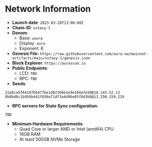 # Network Information
- **Launch date**: `2023-03-20T13:00:00Z`
- **Chain-ID**: `xstaxy-1`
- **Denom**:
    - Base: `uaura`
    - Display: `aura`
    - Exponent: 6
- **Genesis File:** `https://raw.githubusercontent.com/aura-nw/mainnet-artifacts/main/xstaxy-1/genesis.json`
- **Block Explorer**: `https://aurascan.io`
- **Public Endpoints**:
  - LCD: `TBD`
  - RPC: `TBD`
- **Seeds**:
```
22a0ca5f64187bb477be1d82166b1e9e184afe50@18.143.52.13
0b8bd8c1b956b441f036e71df3a4d96e85f843b8@13.250.159.219
```
- **RPC servers for State Sync configuration**:
```
TBD
```
- **Minimum Hardware Requirements**:
    - Quad Core or larger AMD or Intel (amd64) CPU
    - 16GB RAM
    - At least 500GB NVMe Storage

